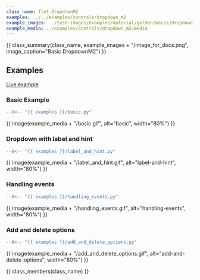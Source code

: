 ```yaml
---
class_name: flet.DropdownM2
examples: ../../examples/controls/dropdown_m2
example_images: ../test-images/examples/material/golden/macos/dropdown_m2
example_media: ../examples/controls/dropdown_m2/media
---
```


{{ class_summary(class_name, example_images + "/image_for_docs.png", image_caption="Basic DropdownM2") }}

## Examples

[Live example](https://flet-controls-gallery.fly.dev/input/dropdown)

### Basic Example

```python
--8<-- "{{ examples }}/basic.py"
```

{{ image(example_media + "/basic.gif", alt="basic", width="80%") }}


### Dropdown with label and hint

```python
--8<-- "{{ examples }}/label_and_hint.py"
```

{{ image(example_media + "/label_and_hint.gif", alt="label-and-hint", width="80%") }}


### Handling events

```python
--8<-- "{{ examples }}/handling_events.py"
```

{{ image(example_media + "/handling_events.gif", alt="handling-events", width="80%") }}



### Add and delete options

```python
--8<-- "{{ examples }}/add_and_delete_options.py"
```

{{ image(example_media + "/add_and_delete_options.gif", alt="add-and-delete-options", width="80%") }}


{{ class_members(class_name) }}
